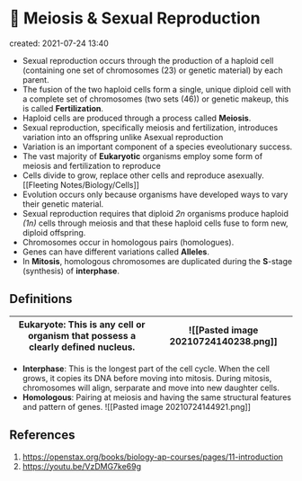 # 🧬 Meiosis & Sexual Reproduction
created: 2021-07-24 13:40
* Sexual reproduction occurs through the production of a haploid cell (containing one set of chromosomes (23) or genetic material) by each parent.
* The fusion of the two haploid cells form a single, unique diploid cell with a complete set of chromosomes (two sets (46)) or genetic makeup, this is called **Fertilization**.
* Haploid cells are produced through a process called **Meiosis**.
* Sexual reproduction, specifically meiosis and fertilization, introduces variation into an offspring unlike Asexual reproduction
* Variation is an important component of a species eveolutionary success.
* The vast majority of **Eukaryotic** organisms employ some form of meiosis and fertilization to reproduce
* Cells divide to grow, replace other cells and reproduce asexually. [[Fleeting Notes/Biology/Cells]]
* Evolution occurs only because organisms have developed ways to vary their genetic material.
* Sexual reproduction requires that diploid *2n* organisms produce haploid *(1n)* cells through meiosis and that these haploid cells fuse to form new, diploid offspring.
* Chromosomes occur in homologous pairs (homologues).
* Genes can have different variations called **Alleles**.
* In **Mitosis**, homologous chromosomes are duplicated during the **S**-stage (synthesis) of **interphase**.

## Definitions
| **Eukaryote**: This is any cell or organism that possess a clearly defined nucleus. | ![[Pasted image 20210724140238.png]] |
| ----------------------------------------------------------------------------------- | ------------------------------------ |
* **Interphase**: This is the longest part of the cell cycle. When the cell grows, it copies its DNA before moving into mitosis. During mitosis, chromosomes will align, serparate and move into new daughter cells.
*  **Homologous**: Pairing at meiosis and having the same structural features and pattern of genes. ![[Pasted image 20210724144921.png]] 
## References
1. https://openstax.org/books/biology-ap-courses/pages/11-introduction
2. https://youtu.be/VzDMG7ke69g